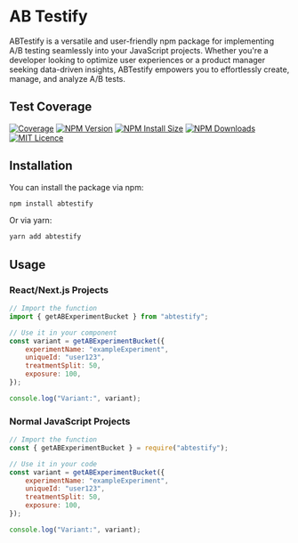# AB Testify

ABTestify is a versatile and user-friendly npm package for implementing A/B testing seamlessly into your JavaScript projects. Whether you're a developer looking to optimize user experiences or a product manager seeking data-driven insights, ABTestify empowers you to effortlessly create, manage, and analyze A/B tests.

## Test Coverage

[![Coverage][npm-coverage-image]](npm-coverage-url)
[![NPM Version][npm-version-image]][npm-url]
[![NPM Install Size][npm-install-size-image]][npm-install-size-url]
[![NPM Downloads][npm-downloads-image]][npm-downloads-url]
[![MIT Licence][npm-mit-image]][npm-mit-url]

## Installation

You can install the package via npm:

```bash
npm install abtestify
```

Or via yarn:

```bash
yarn add abtestify
```

## Usage

### React/Next.js Projects

```javascript
// Import the function
import { getABExperimentBucket } from "abtestify";

// Use it in your component
const variant = getABExperimentBucket({
	experimentName: "exampleExperiment",
	uniqueId: "user123",
	treatmentSplit: 50,
	exposure: 100,
});

console.log("Variant:", variant);
```

### Normal JavaScript Projects

```javascript
// Import the function
const { getABExperimentBucket } = require("abtestify");

// Use it in your code
const variant = getABExperimentBucket({
	experimentName: "exampleExperiment",
	uniqueId: "user123",
	treatmentSplit: 50,
	exposure: 100,
});

console.log("Variant:", variant);
```

[npm-coverage-image]: https://codecov.io/gh/pranav2012/abtestify/graph/badge.svg?token=CHCUS36FCG
[npm-coverage-url]: https://codecov.io/gh/pranav2012/abtestify
[npm-install-size-image]: https://badgen.net/packagephobia/install/abtestify
[npm-install-size-url]: https://packagephobia.com/result?p=abtestify
[npm-downloads-image]: https://badgen.net/npm/dm/abtestify
[npm-downloads-url]: https://npmcharts.com/compare/abtestify?minimal=true
[npm-version-image]: https://badgen.net/npm/v/abtestify
[npm-url]: https://npmjs.org/package/abtestify
[npm-mit-image]: https://badges.frapsoft.com/os/mit/mit.svg?v=103
[npm-mit-url]: https://opensource.org/licenses/mit-license.php